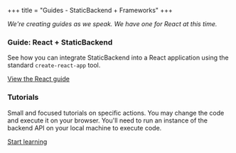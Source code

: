 +++
title = "Guides - StaticBackend + Frameworks"
+++

_We're creating guides as we speak. We have one for React at this time._

### Guide: React + StaticBackend

See how you can integrate StaticBackend into a React application using the standard 
`create-react-app` tool.

[View the React guide](/guides/react)

### Tutorials

Small and focused tutorials on specific actions. You may change the code and 
execute it on your browser. You'll need to run an instance of the backend API on your 
local machine to execute code.

[Start learning](/guides/intro)